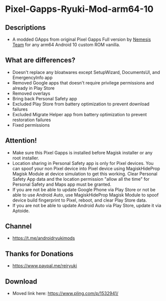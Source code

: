 # Pixel-Gapps-Ryuki-Mod-arm64-10

## Descriptions
- A modded GApps from original Pixel Gapps Full version by [Nemesis Team](https://t.me/PixelGAppsNews) for any arm64 Android 10 custom ROM vanilla.

## What are differences?
- Doesn't replace any bloatwares except SetupWizard, DocumentsUI, and EmergencyInfo app
- Removed Google apps that doesn't require privilege permissions and already in Play Store
- Removed overlays
- Bring back Personal Safety app
- Excluded Play Store from battery optimization to prevent download failures
- Excluded Migrate Helper app from battery optimization to prevent restoration failures
- Fixed permissions

## Attention!
- Make sure this Pixel Gapps is installed before Magisk installer or any root installer.
- Location sharing in Personal Safety app is only for Pixel devices. You can spoof your non Pixel device into Pixel device using MagiskHideProp Magisk Module at device simulation to get this working. Clear Personal Safety App data and the location permission "allow all the time" for Personal Safety and Maps app must be granted.
- If you are not be able to update Google Phone via Play Store or not be able to use Android Auto, use MagiskHideProp Magisk Module to spoof device build fingerprint to Pixel, reboot, and clear Play Store data.
- If you are not be able to update Android Auto via Play Store, update it via Aptoide.

## Channel
- https://t.me/androidryukimods

## Thanks for Donations
- https://www.paypal.me/reiryuki

## Download
- Moved link here: https://www.pling.com/p/1532941/
